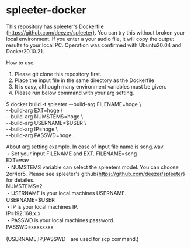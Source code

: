 # spleeter-docker

This repository has spleeter's Dockerfile {https://github.com/deezer/spleeter}. You can try this without broken your local environment.
If you enter a your audio file, it will copy the output results to your local PC. Operation was confirmed with Ubuntu20.04 and Docker20.10.21.

How to use.
1. Please git clone this repository first.
2. Place the input file in the same directory as the Dockerfile
3. It is easy, although many environment variables must be given.
4. Please run below command with your arg setting.

$ docker build -t spleeter --build-arg FILENAME=hoge \\  
                           --build-arg EXT=hoge \\  
                           --build-arg NUMSTEMS=hoge \\  
                           --build-arg USERNAME=$USER \\  
                           --build-arg IP=hoge \\  
                           --build-arg PASSWD=hoge .  
                          
About arg setting example. In case of input file name is song.wav.  
・Set your input FILENAME and EXT.
FILENAME=song  
EXT=wav  
・NUMSTEMS variable can select the spleeters model. You can choose 2or4or5. Please see spleeter's github{https://github.com/deezer/spleeter} for detailes.  
NUMSTEMS=2  
・USERNAME is your local machines USERNAME.  
USERNAME=$USER  
・IP is your local machines IP.  
IP=192.168.x.x  
・PASSWD is your local machines password.  
PASSWD=xxxxxxxx  

(USERNAME,IP,PASSWD　are used for scp command.) 

